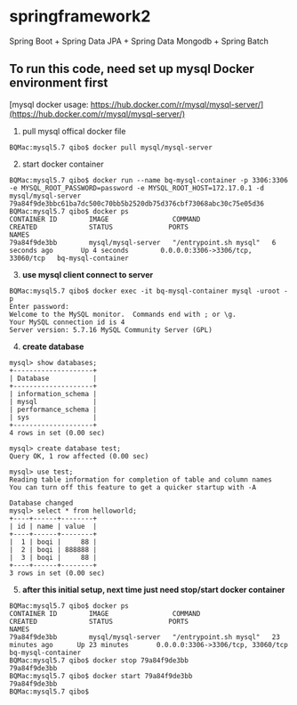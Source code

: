 # springframework2

Spring Boot + Spring Data JPA + Spring Data Mongodb + Spring Batch


## To run this code, need set up mysql Docker environment first

[mysql docker usage: https://hub.docker.com/r/mysql/mysql-server/](https://hub.docker.com/r/mysql/mysql-server/)

1. pull mysql offical docker file

```
BQMac:mysql5.7 qibo$ docker pull mysql/mysql-server
```

2. start docker container

```
BQMac:mysql5.7 qibo$ docker run --name bq-mysql-container -p 3306:3306 -e MYSQL_ROOT_PASSWORD=password -e MYSQL_ROOT_HOST=172.17.0.1 -d mysql/mysql-server
79a84f9de3bbc61ba7dc500c70bb5b2520db75d376cbf73068abc30c75e05d36
BQMac:mysql5.7 qibo$ docker ps 
CONTAINER ID        IMAGE                COMMAND                  CREATED             STATUS              PORTS                               NAMES
79a84f9de3bb        mysql/mysql-server   "/entrypoint.sh mysql"   6 seconds ago       Up 4 seconds        0.0.0.0:3306->3306/tcp, 33060/tcp   bq-mysql-container
```
3. **use mysql client connect to server**
```
BQMac:mysql5.7 qibo$ docker exec -it bq-mysql-container mysql -uroot -p
Enter password: 
Welcome to the MySQL monitor.  Commands end with ; or \g.
Your MySQL connection id is 4
Server version: 5.7.16 MySQL Community Server (GPL)
```
4. **create database**
```
mysql> show databases;
+--------------------+
| Database           |
+--------------------+
| information_schema |
| mysql              |
| performance_schema |
| sys                |
+--------------------+
4 rows in set (0.00 sec)

mysql> create database test;
Query OK, 1 row affected (0.00 sec)

mysql> use test;
Reading table information for completion of table and column names
You can turn off this feature to get a quicker startup with -A

Database changed
mysql> select * from helloworld;
+----+------+--------+
| id | name | value  |
+----+------+--------+
|  1 | boqi |     88 |
|  2 | boqi | 888888 |
|  3 | boqi |     88 |
+----+------+--------+
3 rows in set (0.00 sec)
 ```
5. **after this initial setup, next time just need stop/start docker container**
```
BQMac:mysql5.7 qibo$ docker ps
CONTAINER ID        IMAGE                COMMAND                  CREATED             STATUS              PORTS                               NAMES
79a84f9de3bb        mysql/mysql-server   "/entrypoint.sh mysql"   23 minutes ago      Up 23 minutes       0.0.0.0:3306->3306/tcp, 33060/tcp   bq-mysql-container
BQMac:mysql5.7 qibo$ docker stop 79a84f9de3bb
79a84f9de3bb
BQMac:mysql5.7 qibo$ docker start 79a84f9de3bb
79a84f9de3bb
BQMac:mysql5.7 qibo$ 
```
